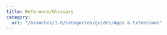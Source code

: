 ```yaml
---
title: Reference/Glossary
category:
  uri: "/branches/1.0/categories/guides/Apps & Extensions"
---
```



